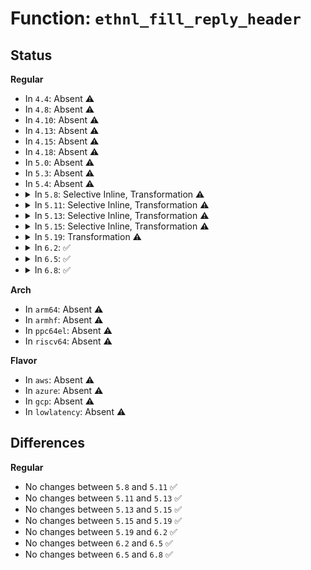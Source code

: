 # Function: <code>ethnl_fill_reply_header</code>

## Status
<b>Regular</b>
<ul>
<li>
In <code>4.4</code>: Absent ⚠️
</li>
<li>
In <code>4.8</code>: Absent ⚠️
</li>
<li>
In <code>4.10</code>: Absent ⚠️
</li>
<li>
In <code>4.13</code>: Absent ⚠️
</li>
<li>
In <code>4.15</code>: Absent ⚠️
</li>
<li>
In <code>4.18</code>: Absent ⚠️
</li>
<li>
In <code>5.0</code>: Absent ⚠️
</li>
<li>
In <code>5.3</code>: Absent ⚠️
</li>
<li>
In <code>5.4</code>: Absent ⚠️
</li>
<li>
<details>
<summary>In <code>5.8</code>: Selective Inline, Transformation ⚠️</summary>

```c
int ethnl_fill_reply_header(struct sk_buff *skb, struct net_device *dev, u16 attrtype);
```

**Collision:** Unique Global

**Inline:** Selective

**Transformation:** True

**Instances:**

```
In net/ethtool/netlink.c (ffffffff81a8679c)
Location: net/ethtool/netlink.c:117
Inline: True
Inline callers:
  - net/ethtool/netlink.c:ethnl_default_notify
  - net/ethtool/netlink.c:ethnl_reply_init
Direct callers:
  - net/ethtool/netlink.c:ethnl_default_notify
  - net/ethtool/netlink.c:ethnl_reply_init
  - net/ethtool/cabletest.c:ethnl_cable_test_alloc
```
**Symbols:**

```
ffffffff81a85960-ffffffff81a85a5b: ethnl_fill_reply_header.part.0 (STB_LOCAL)
ffffffff81a86230-ffffffff81a8624b: ethnl_fill_reply_header (STB_GLOBAL)
```
</details>
</li>
<li>
<details>
<summary>In <code>5.11</code>: Selective Inline, Transformation ⚠️</summary>

```c
int ethnl_fill_reply_header(struct sk_buff *skb, struct net_device *dev, u16 attrtype);
```

**Collision:** Unique Global

**Inline:** Selective

**Transformation:** True

**Instances:**

```
In net/ethtool/netlink.c (ffffffff81a900ac)
Location: net/ethtool/netlink.c:125
Inline: True
Inline callers:
  - net/ethtool/netlink.c:ethnl_default_notify
  - net/ethtool/netlink.c:ethnl_reply_init
Direct callers:
  - net/ethtool/netlink.c:ethnl_default_notify
  - net/ethtool/netlink.c:ethnl_reply_init
  - net/ethtool/cabletest.c:ethnl_cable_test_alloc
  - net/ethtool/tunnels.c:ethnl_tunnel_info_dumpit
```
**Symbols:**

```
ffffffff81a8f2d0-ffffffff81a8f3e8: ethnl_fill_reply_header.part.0 (STB_LOCAL)
ffffffff81c32327-ffffffff81c3233f: ethnl_fill_reply_header.part.0.cold (STB_LOCAL)
ffffffff81a8fb10-ffffffff81a8fb2b: ethnl_fill_reply_header (STB_GLOBAL)
```
</details>
</li>
<li>
<details>
<summary>In <code>5.13</code>: Selective Inline, Transformation ⚠️</summary>

```c
int ethnl_fill_reply_header(struct sk_buff *skb, struct net_device *dev, u16 attrtype);
```

**Collision:** Unique Global

**Inline:** Selective

**Transformation:** True

**Instances:**

```
In net/ethtool/netlink.c (ffffffff81a797cb)
Location: net/ethtool/netlink.c:125
Inline: True
Inline callers:
  - net/ethtool/netlink.c:ethnl_default_notify
  - net/ethtool/netlink.c:ethnl_default_dumpit
  - net/ethtool/netlink.c:ethnl_reply_init
Direct callers:
  - net/ethtool/netlink.c:ethnl_default_notify
  - net/ethtool/netlink.c:ethnl_default_dumpit
  - net/ethtool/netlink.c:ethnl_reply_init
  - net/ethtool/cabletest.c:ethnl_cable_test_alloc
  - net/ethtool/tunnels.c:ethnl_tunnel_info_dumpit
```
**Symbols:**

```
ffffffff81a789d0-ffffffff81a78ade: ethnl_fill_reply_header.part.0 (STB_LOCAL)
ffffffff81c24610-ffffffff81c24628: ethnl_fill_reply_header.part.0.cold (STB_LOCAL)
ffffffff81a79240-ffffffff81a7925b: ethnl_fill_reply_header (STB_GLOBAL)
```
</details>
</li>
<li>
<details>
<summary>In <code>5.15</code>: Selective Inline, Transformation ⚠️</summary>

```c
int ethnl_fill_reply_header(struct sk_buff *skb, struct net_device *dev, u16 attrtype);
```

**Collision:** Unique Global

**Inline:** Selective

**Transformation:** True

**Instances:**

```
In net/ethtool/netlink.c (ffffffff81b33b4c)
Location: net/ethtool/netlink.c:159
Inline: True
Inline callers:
  - net/ethtool/netlink.c:ethnl_default_notify
  - net/ethtool/netlink.c:ethnl_default_dumpit
  - net/ethtool/netlink.c:ethnl_reply_init
Direct callers:
  - net/ethtool/netlink.c:ethnl_default_notify
  - net/ethtool/netlink.c:ethnl_default_dumpit
  - net/ethtool/netlink.c:ethnl_reply_init
  - net/ethtool/cabletest.c:ethnl_cable_test_alloc
  - net/ethtool/tunnels.c:ethnl_tunnel_info_dumpit
```
**Symbols:**

```
ffffffff81b32ba0-ffffffff81b32cae: ethnl_fill_reply_header.part.0 (STB_LOCAL)
ffffffff81d39697-ffffffff81d396af: ethnl_fill_reply_header.part.0.cold (STB_LOCAL)
ffffffff81b33510-ffffffff81b3352b: ethnl_fill_reply_header (STB_GLOBAL)
```
</details>
</li>
<li>
<details>
<summary>In <code>5.19</code>: Transformation ⚠️</summary>

```c
int ethnl_fill_reply_header(struct sk_buff *skb, struct net_device *dev, u16 attrtype);
```

**Collision:** Unique Global

**Inline:** No

**Transformation:** True

**Instances:**

```
In net/ethtool/netlink.c (0)
Location: net/ethtool/netlink.c:161
Inline: False
Direct callers:
  - net/ethtool/netlink.c:ethnl_default_notify
  - net/ethtool/netlink.c:ethnl_default_dumpit
  - net/ethtool/netlink.c:ethnl_reply_init
  - net/ethtool/cabletest.c:ethnl_cable_test_alloc
  - net/ethtool/tunnels.c:ethnl_tunnel_info_dumpit
```
**Symbols:**

```
ffffffff81f05e25-ffffffff81f05e3d: ethnl_fill_reply_header.cold (STB_LOCAL)
ffffffff81cbe740-ffffffff81cbe85e: ethnl_fill_reply_header (STB_GLOBAL)
```
</details>
</li>
<li>
<details>
<summary>In <code>6.2</code>: ✅</summary>

```c
int ethnl_fill_reply_header(struct sk_buff *skb, struct net_device *dev, u16 attrtype);
```

**Collision:** Unique Global

**Inline:** No

**Transformation:** False

**Instances:**

```
In net/ethtool/netlink.c (ffffffff81e7d230)
Location: net/ethtool/netlink.c:161
Inline: False
Direct callers:
  - net/ethtool/netlink.c:ethnl_default_notify
  - net/ethtool/netlink.c:ethnl_default_dumpit
  - net/ethtool/netlink.c:ethnl_reply_init
  - net/ethtool/cabletest.c:ethnl_cable_test_alloc
  - net/ethtool/tunnels.c:ethnl_tunnel_info_dumpit
```
**Symbols:**

```
ffffffff81e7d230-ffffffff81e7d362: ethnl_fill_reply_header (STB_GLOBAL)
```
</details>
</li>
<li>
<details>
<summary>In <code>6.5</code>: ✅</summary>

```c
int ethnl_fill_reply_header(struct sk_buff *skb, struct net_device *dev, u16 attrtype);
```

**Collision:** Unique Global

**Inline:** No

**Transformation:** False

**Instances:**

```
In net/ethtool/netlink.c (ffffffff81ed97f0)
Location: net/ethtool/netlink.c:163
Inline: False
Direct callers:
  - net/ethtool/netlink.c:ethnl_default_notify
  - net/ethtool/netlink.c:ethnl_default_dumpit
  - net/ethtool/netlink.c:ethnl_reply_init
  - net/ethtool/cabletest.c:ethnl_cable_test_alloc
  - net/ethtool/tunnels.c:ethnl_tunnel_info_dumpit
```
**Symbols:**

```
ffffffff81ed97f0-ffffffff81ed9922: ethnl_fill_reply_header (STB_GLOBAL)
```
</details>
</li>
<li>
<details>
<summary>In <code>6.8</code>: ✅</summary>

```c
int ethnl_fill_reply_header(struct sk_buff *skb, struct net_device *dev, u16 attrtype);
```

**Collision:** Unique Global

**Inline:** No

**Transformation:** False

**Instances:**

```
In net/ethtool/netlink.c (ffffffff81f9d6b0)
Location: net/ethtool/netlink.c:163
Inline: False
Direct callers:
  - net/ethtool/netlink.c:ethnl_default_notify
  - net/ethtool/netlink.c:ethnl_default_dumpit
  - net/ethtool/netlink.c:ethnl_reply_init
  - net/ethtool/cabletest.c:ethnl_cable_test_alloc
  - net/ethtool/tunnels.c:ethnl_tunnel_info_dumpit
```
**Symbols:**

```
ffffffff81f9d6b0-ffffffff81f9d7ea: ethnl_fill_reply_header (STB_GLOBAL)
```
</details>
</li>
</ul>
<b>Arch</b>
<ul>
<li>
In <code>arm64</code>: Absent ⚠️
</li>
<li>
In <code>armhf</code>: Absent ⚠️
</li>
<li>
In <code>ppc64el</code>: Absent ⚠️
</li>
<li>
In <code>riscv64</code>: Absent ⚠️
</li>
</ul>
<b>Flavor</b>
<ul>
<li>
In <code>aws</code>: Absent ⚠️
</li>
<li>
In <code>azure</code>: Absent ⚠️
</li>
<li>
In <code>gcp</code>: Absent ⚠️
</li>
<li>
In <code>lowlatency</code>: Absent ⚠️
</li>
</ul>

## Differences
<b>Regular</b>
<ul>
<li>
No changes between <code>5.8</code> and <code>5.11</code> ✅
</li>
<li>
No changes between <code>5.11</code> and <code>5.13</code> ✅
</li>
<li>
No changes between <code>5.13</code> and <code>5.15</code> ✅
</li>
<li>
No changes between <code>5.15</code> and <code>5.19</code> ✅
</li>
<li>
No changes between <code>5.19</code> and <code>6.2</code> ✅
</li>
<li>
No changes between <code>6.2</code> and <code>6.5</code> ✅
</li>
<li>
No changes between <code>6.5</code> and <code>6.8</code> ✅
</li>
</ul>
